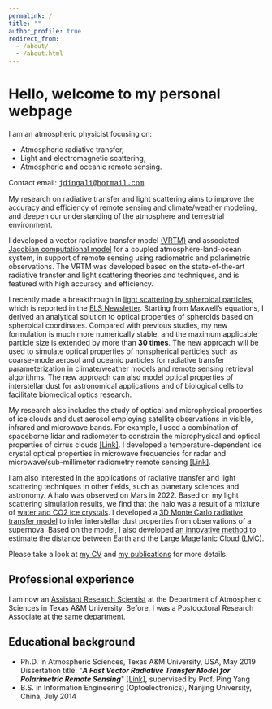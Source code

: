 ```yaml
---
permalink: /
title: ""
author_profile: true
redirect_from: 
  - /about/
  - /about.html
---
```


Hello, welcome to my personal webpage
======
I am an atmospheric physicist focusing on:

* Atmospheric radiative transfer,
* Light and electromagnetic scattering,
* Atmospheric and oceanic remote sensing.

Contact email: <span style="color:black; font-family:Courier; font-size:1em;">jdingali@hotmail.com</span>

My research on radiative transfer and light scattering aims to improve the accuracy and efficiency of remote sensing and climate/weather modeling, and deepen our understanding of the atmosphere and terrestrial environment.

I developed a vector radiative transfer model [(VRTM)](https://www.sciencedirect.com/science/article/pii/S0022407319304340) and associated [Jacobian computational model](https://journals.ametsoc.org/view/journals/atsc/80/1/JAS-D-22-0112.1.xml) for a coupled atmosphere-land-ocean system, in support of remote sensing using radiometric and polarimetric observations. The VRTM was developed based on the state-of-the-art radiative transfer and light scattering theories and techniques, and is featured with high accuracy and efficiency.

I recently made a breakthrough in [light scattering by spheroidal particles](https://opg.optica.org/oe/fulltext.cfm?uri=oe-31-24-40937&id=542527), which is reported in the [ELS Newsletter](https://www.astro.umd.edu/~elsnews/issue116.htm). Starting from Maxwell’s equations, I derived an analytical solution to optical properties of spheroids based on spheroidal coordinates. Compared with previous studies, my new formulation is much more numerically stable, and the maximum applicable particle size is extended by more than __30 times__. The new approach will be used to simulate optical properties of nonspherical particles such as coarse-mode aerosol and oceanic particles for radiative transfer parameterization in climate/weather models and remote sensing retrieval algorithms. The new approach can also model optical properties of interstellar dust for astronomical applications and of biological cells to facilitate biomedical optics research.

My research also includes the study of optical and microphysical properties of ice clouds and dust aerosol employing satellite observations in visible, infrared and microwave bands. For example, I used a combination of spaceborne lidar and radiometer to constrain the microphysical and optical properties of cirrus clouds [[Link]](https://opg.optica.org/oe/fulltext.cfm?uri=oe-24-1-620&id=335406). I developed a temperature-dependent ice crystal optical properties in microwave frequencies for radar and microwave/sub-millimeter radiometry remote sensing [[Link]](https://www.sciencedirect.com/science/article/pii/S0022407316306367).

I am also interested in the applications of radiative transfer and light scattering techniques in other fields, such as planetary sciences and astronomy. A halo was observed on Mars in 2022. Based on my light scattering simulation results, we find that the halo was a result of a mixture of [water and CO2 ice crystals](https://agupubs.onlinelibrary.wiley.com/doi/full/10.1029/2023GL103457). I developed a [3D Monte Carlo radiative transfer model](https://iopscience.iop.org/article/10.3847/1538-4357/ac1069) to infer interstellar dust properties from observations of a supernova. Based on the model, I also developed [an innovative method](https://iopscience.iop.org/article/10.3847/2041-8213/acd37c) to estimate the distance between Earth and the Large Magellanic Cloud (LMC).

Please take a look at [my CV](cv/) and [my publications](publications/) for more details.

Professional experience
------
I am now an [Assistant Research Scientist](https://artsci.tamu.edu/atmos-science/contact/profiles/jiachen-ding.html) at the Department of Atmospheric Sciences in Texas A&M University. Before, I was a Postdoctoral Research Associate at the same department.

Educational background
------
* Ph.D. in Atmospheric Sciences, Texas A&M University, USA, May 2019\
Dissertation title: "__*A Fast Vector Radiative Transfer Model for Polarimetric Remote Sensing*__" [[Link]](https://oaktrust.library.tamu.edu/items/2b683b51-507a-44f2-8a25-3fd6cfb8acf8), supervised by Prof. Ping Yang
* B.S. in Information Engineering (Optoelectronics), Nanjing University, China, July 2014
